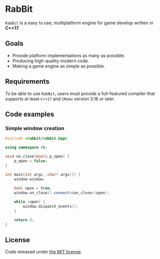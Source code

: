 # RabBit

`RabBit` is a easy to use, multiplatform engine for game develop written in **C++17**.

## Goals

- Provide platform implementations as many as possible.
- Producing high-quality modern code.
- Making a game engine as simple as possible.

## Requirements

To be able to use `RabBit`, users must provide a full-featured compiler that supports at least `C++17` and `CMake` version 3.16 or later.

## Code examples

### Simple window creation

```cpp
#include <rabbit/rabbit.hpp>

using namespace rb;

void on_close(bool& p_open) {
    p_open = false;
}

int main(int argc, char* argv[]) {
    window window;
    
    bool open = true;
    window.on_close().connect<&on_close>(open);

    while (open) {
        window.dispatch_events();
    }

    return 0;
}
```

## License

Code released under [the MIT license](https://github.com/demurzasty/rabbit/blob/master/LICENSE).
